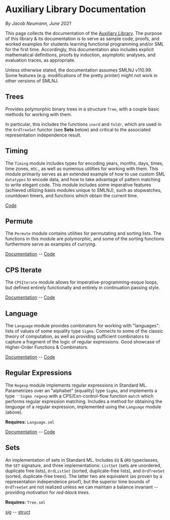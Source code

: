 # Auxiliary Library Documentation
_By Jacob Neumann, June 2021_

This page collects the documentation of the [Auxiliary Library](https://github.com/smlhelp/aux-library). The purpose of this library & its documentation is to serve as sample code, proofs, and worked examples for students learning functional programming and/or SML for the first time. Accordingly, this documentation also includes explicit mathematical definitions, proofs by induction, asymptotic analyses, and evaluation traces, as appropriate.

Unless otherwise stated, the documentation assumes SMLNJ v110.99. Some features (e.g. modifications of the pretty printer) might not work in other versions of SMLNJ.

## Trees
Provides polymorphic binary trees in a structure `Tree`, with a couple basic methods for working with them. 

In particular, this includes the functions `inord` and `foldr`, which are used in the `OrdTreeSet` functor (see **Sets** below) and critical to the associated representation independence result.

## Timing
The `Timing` module includes types for encoding years, months, days, times, time zones, etc., as well as numerous utilities for working with them. This module primarily serves as an extended example of how to use custom SML `datatypes` to encode data, and how to take advantage of pattern matching to write elegant code. This module includes some imperative features (achieved utilizing basis modules unique to SMLNJ), such as stopwatches, countdown timers, and functions which obtain the current time. 

[Code](https://github.com/smlhelp/aux-library/blob/main/Timing.sml)

## Permute
The `Permute` module contains utilities for permutating and sorting lists. The functions in this module are polymorphic, and some of the sorting functions furthermore serve as examples of _currying_. 

[Documentation](https://github.com/smlhelp/aux-library/blob/main/documentation/permute.pdf) -- [Code](https://github.com/smlhelp/aux-library/blob/main/Permute.sml)


## CPS Iterate
The `CPSIterate` module allows for imperative-programming-esque loops, but defined entirely functionally and entirely in continuation passing style. 

[Documentation](https://github.com/smlhelp/aux-library/blob/main/documentation/cpsIterate.pdf) -- [Code](https://github.com/smlhelp/aux-library/blob/main/CPSIterate.sml)


## Language
The `Language` module provides combinators for working with "languages": lists of values of some equality type `Sigma`. Connects to some of the classic theory of computation, as well as providing sufficient combinators to capture a fragment of the logic of regular expressions. Good showcase of Higher-Order Functions & Combinators.

[Documentation](https://github.com/smlhelp/aux-library/blob/main/documentation/language.pdf) -- [Code](https://github.com/smlhelp/aux-library/blob/main/Language.sml)

## Regular Expressions
The `Regexp` module implements regular expressions in Standard ML. Parametrizes over an "alphabet" (equality) type `Sigma`, and implements a type `''Sigma regexp` with a CPS/Exn-control-flow function `match` which performs regular expression matching. Includes a method for obtaining the *language* of a regular expression, implemented using the `Language` module (above).

**Requires:** `Language.sml`

[Documentation](https://github.com/smlhelp/aux-library/blob/main/documentation/regexp.pdf) -- [Code](https://github.com/smlhelp/aux-library/blob/main/Regexp.sml)

## Sets
An implementation of sets in Standard ML. Includes `EQ` & `ORD` typeclasses, the `SET` signature, and three implementations: `ListSet` (sets are unordered, duplicate free lists), `OrdListSet` (sorted, duplicate-free lists), and `OrdTreeSet` (sorted, duplicate-free trees). The latter two are equivalent (as proven by a representation independence proof), but the superior time bounds of `OrdTreeSet` are not realized unless we can maintain a balance invariant -- providing motivation for _red-black trees_.

**Requires:** `Tree.sml`

[sig](https://github.com/smlhelp/aux-library/blob/main/SET.sig) -- [struct](https://github.com/smlhelp/aux-library/blob/main/Set.sml)


